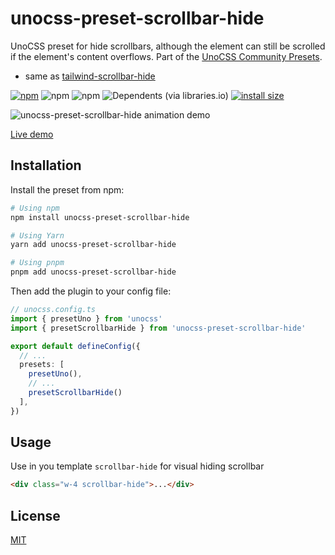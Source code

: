 # unocss-preset-scrollbar-hide
UnoCSS preset for hide scrollbars, although the element can still be scrolled if the element's content overflows. Part of the [UnoCSS Community Presets](https://github.com/unocss/unocss#community-presets).

- same as [tailwind-scrollbar-hide](https://github.com/reslear/tailwind-scrollbar-hide)


[![npm](https://img.shields.io/npm/v/unocss-preset-scrollbar-hide)](https://www.npmjs.com/package/unocss-preset-scrollbar-hide)
![npm](https://img.shields.io/npm/dt/unocss-preset-scrollbar-hide)
![npm](https://img.shields.io/npm/dw/unocss-preset-scrollbar-hide)
![Dependents (via libraries.io)](https://img.shields.io/librariesio/dependents/npm/unocss-preset-scrollbar-hide?0)
[![install size](https://packagephobia.com/badge?p=unocss-preset-scrollbar-hide)](https://packagephobia.com/result?p=unocss-preset-scrollbar-hide)
<!-- [![semantic-release](https://img.shields.io/badge/%20%20%F0%9F%93%A6%F0%9F%9A%80-semantic--release-e10079.svg)](https://github.com/semantic-release/semantic-release) -->

![unocss-preset-scrollbar-hide animation demo](https://user-images.githubusercontent.com/12596485/217338621-876e1a28-fd49-4135-b6bf-e2f45da49ca6.gif)

[Live demo](https://reslear.github.io/packages/tailwind-scroll-hide/index.html)


## Installation

Install the preset from npm:

```sh
# Using npm
npm install unocss-preset-scrollbar-hide

# Using Yarn
yarn add unocss-preset-scrollbar-hide

# Using pnpm
pnpm add unocss-preset-scrollbar-hide
```

Then add the plugin to your config file:

```ts
// unocss.config.ts
import { presetUno } from 'unocss'
import { presetScrollbarHide } from 'unocss-preset-scrollbar-hide'

export default defineConfig({
  // ...
  presets: [
    presetUno(),
    // ...
    presetScrollbarHide()
  ],
})
```

## Usage

Use in you template `scrollbar-hide` for visual hiding scrollbar

```html
<div class="w-4 scrollbar-hide">...</div>
```

## License

[MIT](./LICENSE)
